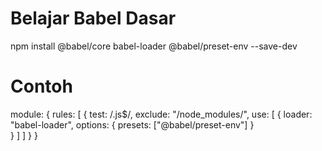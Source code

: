 # Belajar Babel Dasar

npm install @babel/core babel-loader @babel/preset-env --save-dev

# Contoh

module: {
        rules: [
            {
                test: /\.js$/,
                exclude: "/node_modules/",
                use: [
                    {
                        loader: "babel-loader",
                        options: {
                            presets: ["@babel/preset-env"]
                        }     
                    }
                ]
        ]   }
    }        

